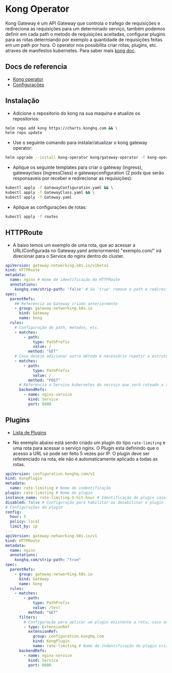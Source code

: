 # Kong Operator

Kong Gateway é um API Gateway que controla o trafego de requisições e redireciona as requisições para um determinado serviço, também podemos definir em cada path o metodo de requisições aceitadas, configurar plugins para as rotas determiando por exemplo a quantidade de requisições feitas em um path por hora. O operator nos possibilita criar rotas, plugins, etc. atraves de manifestos kubernetes. Para saber mais [kong doc](https://docs.konghq.com/gateway/latest/).

## Docs de referencia

- [Kong operator](https://docs.konghq.com/gateway-operator/latest/)
- [Configurações](https://tech.aufomm.com/explore-kubernetes-gateway-api-with-kong-ingress-controller/)

## Instalação

- Adicione o repositorio do kong na sua maquina e atualize os repositorios:
``` bash
helm repo add kong https://charts.konghq.com && \
helm repo update
```

- Use o seguinte comando para instalar/atualizar o kong gateway operator:
``` bash
helm upgrade --install kong-operator kong/gateway-operator -f kong-operator.yaml -n kong-system --create-namespace
```

- Aplique os seguinte templates para criar o gateway (ingress), gatewayclass (ingressClass) e gatewayconfiguration (2 pods que serão responsaveis por receber e redirecionar as requisições):
``` bash
kubectl apply -f GatewayConfiguration.yaml && \
kubectl apply -f GatewayClass.yaml && \
kubectl apply -f Gateway.yaml
```

- Aplique as configurações de rotas:
``` bash
kubectl apply -f routes
```

## HTTPRoute

- A baixo temos um exemplo de uma rota, que ao acessar a URL(Configurada no Gateway.yaml anteriormente) "exemplo.com/" irá direcionar para o Service do nginx dentro do cluster.
``` yaml
apiVersion: gateway.networking.k8s.io/v1beta1
kind: HTTPRoute
metadata:
  name: nginx # Nome de identificação do HTTPRoute
  annotations:
    konghq.com/strip-path: 'false' # Se 'true' remove o path e redireciona a requisição para o "/" do backend configurado
spec:
  parentRefs:
    ## Referencia ao Gateway criado anteriormente
    - group: gateway.networking.k8s.io
      kind: Gateway
      name: kong
  rules:
    # Configuração de path, metodos, etc.
    - matches:
        - path:
            type: PathPrefix
            value: /
          method: "GET"
    # Caso deseje adicionar outro método é necessário repetir a estrutura "matches"
    - matches:
        - path:
            type: PathPrefix
            value: /
          method: "POST"
      # Referencia o Service kubernetes do serviço que será roteado a requisição
      backendRefs:
        - name: nginx-service
          kind: Service
          port: 8080
```

## Plugins

- [Lista de Plugins](https://docs.konghq.com/hub/?)

- No exemplo abaixo está sendo criado um plugin do tipo `rate-limiting` e uma rota para acessar o serviço nginx. O Plugin esta definindo que o acesso a URL só pode ser feito 5 vezes por IP. O plugin deve ser referenciado na rota, ele não é automaticamente aplicado a todas as rotas.
``` yaml
apiVersion: configuration.konghq.com/v1
kind: KongPlugin
metadata:
  name: rate-limiting # Nome de indentificação
plugin: rate-limiting # Nome do plugin
instance_name: rate-limiting-5-hit-hour # Identificação do plugin caso mais de um plugin do mesmo tipo for criado
disabled: false # Configuração para habilitar ou desabilitar o plugin
# Configurações do plugin
config:
  hour: 5
  policy: local
  limit_by: ip
---
apiVersion: gateway.networking.k8s.io/v1
kind: HTTPRoute
metadata:
  name: nginx
  annotations:
    konghq.com/strip-path: "true"
spec:
  parentRefs:
    - group: gateway.networking.k8s.io
      kind: Gateway
      name: kong
  rules:
    - matches:
        - path:
            type: PathPrefix
            value: /test
          method: "GET"
      filters:
        # Configuração para aplicar um plugin existente a rota, caso outro plugin seja adicionado repida a estrutura abaixo
        - type: ExtensionRef
          extensionRef:
            group: configuration.konghq.com
            kind: KongPlugin
            name: rate-limiting # Nome de indentificação do plugin criado acima
      backendRefs:
        - name: nginx-service
          kind: Service
          port: 8080
```